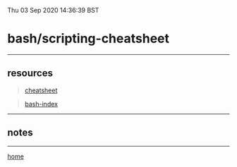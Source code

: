 Thu 03 Sep 2020 14:36:39 BST

# bash/scripting-cheatsheet

_____

## resources

> [cheatsheet](https://devhints.io/bash)

> [bash-index](./bash-index.md)
___

## notes

___

[home](./home.md) 

